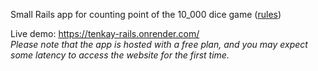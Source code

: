 Small Rails app for counting point of the 10_000 dice game ([rules](https://www.maisondesjeux-grenoble.org/wordpress/wp-content/uploads/2020/03/10-000.pdf))


Live demo: https://tenkay-rails.onrender.com/  
_Please note that the app is hosted with a free plan, and you may expect some latency to access the website for the first time._
